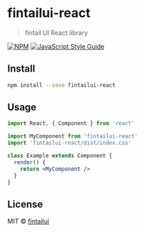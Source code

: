 # fintailui-react

> fintail UI React library

[![NPM](https://img.shields.io/npm/v/fintailui-react.svg)](https://www.npmjs.com/package/fintailui-react) [![JavaScript Style Guide](https://img.shields.io/badge/code_style-standard-brightgreen.svg)](https://standardjs.com)

## Install

```bash
npm install --save fintailui-react
```

## Usage

```jsx
import React, { Component } from 'react'

import MyComponent from 'fintailui-react'
import 'fintailui-react/dist/index.css'

class Example extends Component {
  render() {
    return <MyComponent />
  }
}
```

## License

MIT © [fintailui](https://github.com/fintailui)
